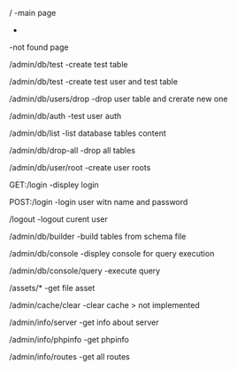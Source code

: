
/
-main page

*
-not found page

/admin/db/test
-create test table

/admin/db/test
-create test user and test table

/admin/db/users/drop
-drop user table and crerate new one

/admin/db/auth
-test user auth

/admin/db/list
-list database tables content

/admin/db/drop-all
-drop all tables

/admin/db/user/root
-create user roots

GET:/login
-displey login

POST:/login
-login user witn name and password

/logout
-logout curent user

/admin/db/builder
-build tables from schema file

/admin/db/console
-displey console for query execution

/admin/db/console/query
-execute query

/assets/*
-get file asset

/admin/cache/clear
-clear cache > not implemented 

/admin/info/server
-get info about server

/admin/info/phpinfo
-get phpinfo

/admin/info/routes
-get all routes
